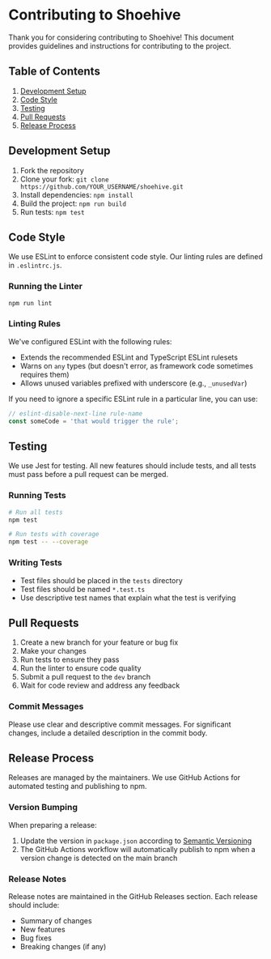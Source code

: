# Contributing to Shoehive

Thank you for considering contributing to Shoehive! This document provides guidelines and instructions for contributing to the project.

## Table of Contents

1. [Development Setup](#-development-setup)
2. [Code Style](#-code-style)
3. [Testing](#-testing)
4. [Pull Requests](#-pull-requests)
5. [Release Process](#-release-process)

## Development Setup

1. Fork the repository
2. Clone your fork: `git clone https://github.com/YOUR_USERNAME/shoehive.git`
3. Install dependencies: `npm install`
4. Build the project: `npm run build`
5. Run tests: `npm test`

## Code Style

We use ESLint to enforce consistent code style. Our linting rules are defined in `.eslintrc.js`.

### Running the Linter

```bash
npm run lint
```

### Linting Rules

We've configured ESLint with the following rules:
- Extends the recommended ESLint and TypeScript ESLint rulesets
- Warns on `any` types (but doesn't error, as framework code sometimes requires them)
- Allows unused variables prefixed with underscore (e.g., `_unusedVar`)

If you need to ignore a specific ESLint rule in a particular line, you can use:

```typescript
// eslint-disable-next-line rule-name
const someCode = 'that would trigger the rule';
```

## Testing

We use Jest for testing. All new features should include tests, and all tests must pass before a pull request can be merged.

### Running Tests

```bash
# Run all tests
npm test

# Run tests with coverage
npm test -- --coverage
```

### Writing Tests

- Test files should be placed in the `tests` directory
- Test files should be named `*.test.ts`
- Use descriptive test names that explain what the test is verifying

## Pull Requests

1. Create a new branch for your feature or bug fix
2. Make your changes
3. Run tests to ensure they pass
4. Run the linter to ensure code quality
5. Submit a pull request to the `dev` branch
6. Wait for code review and address any feedback

### Commit Messages

Please use clear and descriptive commit messages. For significant changes, include a detailed description in the commit body.

## Release Process

Releases are managed by the maintainers. We use GitHub Actions for automated testing and publishing to npm.

### Version Bumping

When preparing a release:
1. Update the version in `package.json` according to [Semantic Versioning](https://semver.org/)
2. The GitHub Actions workflow will automatically publish to npm when a version change is detected on the main branch

### Release Notes

Release notes are maintained in the GitHub Releases section. Each release should include:
- Summary of changes
- New features
- Bug fixes
- Breaking changes (if any) 